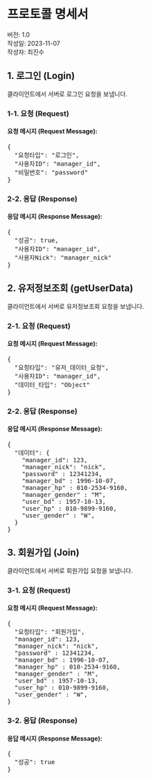 # 프로토콜 명세서
버전: 1.0
<br/>
작성일: 2023-11-07
<br/>
작성자: 최진수



## 1. 로그인 (Login)
클라이언트에서 서버로 로그인 요청을 보냅니다.
### 1-1. 요청 (Request)
#### 요청 메시지 (Request Message):
<pre>
{
  "요청타입": "로그인",
  "사용자ID": "manager_id",
  "비밀번호": "password"
}
</pre>
### 2-2. 응답 (Response)
#### 응답 메시지 (Response Message):
<pre>
{
  "성공": true,
  "사용자ID": "manager_id",
  "사용자Nick": "manager_nick"
}
</pre>

## 2. 유저정보조회 (getUserData)
클라이언트에서 서버로 유저정보조회 요청을 보냅니다.
### 2-1. 요청 (Request)
#### 요청 메시지 (Request Message):
<pre>
{
  "요청타입": "유저_데이터_요청",
  "사용자ID": "manager_id",
  "데이터_타입": "Object"
}
</pre>
### 2-2. 응답 (Response)
#### 응답 메시지 (Response Message):
<pre>
{
  "데이터": {
    "manager_id": 123,
    "manager_nick": "nick",
    "password" : 12341234,
    "manager_bd" : 1996-10-07,
    "manager_hp" : 010-2534-9160,
    "manager_gender" : "M",
    "user_bd" : 1957-10-13,
    "user_hp" : 010-9899-9160,
    "user_gender" : "W",
  }
}
</pre>

## 3. 회원가입 (Join)
클라이언트에서 서버로 회원가입 요청을 보냅니다.
### 3-1. 요청 (Request)
#### 요청 메시지 (Request Message):
<pre>
{
  "요청타입": "회원가입",
  "manager_id": 123,
  "manager_nick": "nick",
  "password" : 12341234,
  "manager_bd" : 1996-10-07,
  "manager_hp" : 010-2534-9160,
  "manager_gender" : "M",
  "user_bd" : 1957-10-13,
  "user_hp" : 010-9899-9160,
  "user_gender" : "W",
}
</pre>
### 3-2. 응답 (Response)
#### 응답 메시지 (Response Message):
<pre>
{
  "성공": true
}
</pre>


